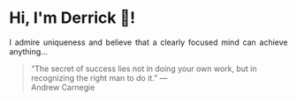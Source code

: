 # Hi, I'm Derrick 👋!
<p align="justify">I admire uniqueness and believe that a clearly focused mind can achieve anything...</p> 
<!-- #quote-start -->
<blockquote>&ldquo;The secret of success lies not in doing your own work, but in recognizing the right man to do it.&rdquo; &mdash; <footer>Andrew Carnegie</footer></blockquote>
<!-- #quote-end -->
